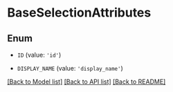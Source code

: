# BaseSelectionAttributes


## Enum

* `ID` (value: `'id'`)

* `DISPLAY_NAME` (value: `'display_name'`)

[[Back to Model list]](../README.md#documentation-for-models) [[Back to API list]](../README.md#documentation-for-api-endpoints) [[Back to README]](../README.md)


